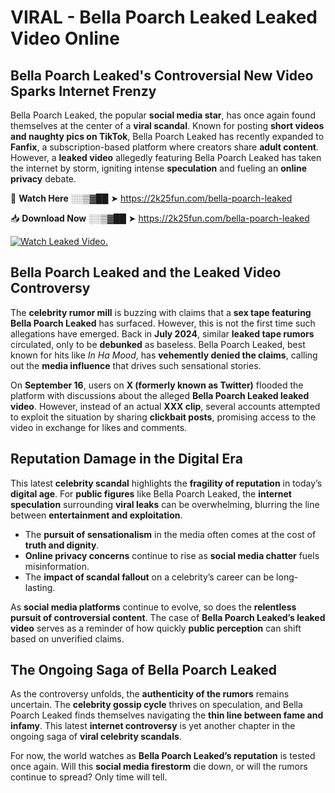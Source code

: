 # VIRAL - Bella Poarch Leaked Leaked Video Online

## **Bella Poarch Leaked's Controversial New Video Sparks Internet Frenzy**  

Bella Poarch Leaked, the popular **social media star**, has once again found themselves at the center of a **viral scandal**. Known for posting **short videos and naughty pics on TikTok**, Bella Poarch Leaked has recently expanded to **Fanfix**, a subscription-based platform where creators share **adult content**. However, a **leaked video** allegedly featuring Bella Poarch Leaked has taken the internet by storm, igniting intense **speculation** and fueling an **online privacy** debate.  

🔴 **Watch Here** ░░▒▓██ ➤ https://2k25fun.com/bella-poarch-leaked  

📥 **Download Now** ░░▒▓██ ➤ https://2k25fun.com/bella-poarch-leaked  

[![Watch Leaked Video.](https://miro.medium.com/v2/resize:fit:828/format:webp/1*cilzJN44JGOrTw9NJCrNHA.gif "Watch Leaked Video")](https://2k25fun.com/bella-poarch-leaked)

## **Bella Poarch Leaked and the Leaked Video Controversy**  

The **celebrity rumor mill** is buzzing with claims that a **sex tape featuring Bella Poarch Leaked** has surfaced. However, this is not the first time such allegations have emerged. Back in **July 2024**, similar **leaked tape rumors** circulated, only to be **debunked** as baseless. Bella Poarch Leaked, best known for hits like *In Ha Mood*, has **vehemently denied the claims**, calling out the **media influence** that drives such sensational stories.  

On **September 16**, users on **X (formerly known as Twitter)** flooded the platform with discussions about the alleged **Bella Poarch Leaked leaked video**. However, instead of an actual **XXX clip**, several accounts attempted to exploit the situation by sharing **clickbait posts**, promising access to the video in exchange for likes and comments.  

## **Reputation Damage in the Digital Era**  

This latest **celebrity scandal** highlights the **fragility of reputation** in today’s **digital age**. For **public figures** like Bella Poarch Leaked, the **internet speculation** surrounding **viral leaks** can be overwhelming, blurring the line between **entertainment and exploitation**.  

- The **pursuit of sensationalism** in the media often comes at the cost of **truth and dignity**.  
- **Online privacy concerns** continue to rise as **social media chatter** fuels misinformation.  
- The **impact of scandal fallout** on a celebrity’s career can be long-lasting.  

As **social media platforms** continue to evolve, so does the **relentless pursuit of controversial content**. The case of **Bella Poarch Leaked’s leaked video** serves as a reminder of how quickly **public perception** can shift based on unverified claims.  

## **The Ongoing Saga of Bella Poarch Leaked**  

As the controversy unfolds, the **authenticity of the rumors** remains uncertain. The **celebrity gossip cycle** thrives on speculation, and Bella Poarch Leaked finds themselves navigating the **thin line between fame and infamy**. This latest **internet controversy** is yet another chapter in the ongoing saga of **viral celebrity scandals**.  

For now, the world watches as **Bella Poarch Leaked’s reputation** is tested once again. Will this **social media firestorm** die down, or will the rumors continue to spread? Only time will tell.